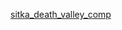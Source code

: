 [sitka_death_valley_comp](https://github.com/user-attachments/assets/cf452a7b-9a55-4836-9534-552dedb42021)
